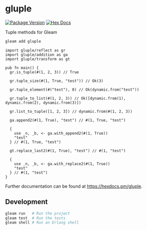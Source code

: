 # gluple

[![Package Version](https://img.shields.io/hexpm/v/gluple)](https://hex.pm/packages/gluple)
[![Hex Docs](https://img.shields.io/badge/hex-docs-ffaff3)](https://hexdocs.pm/gluple/)

Tuple methods for Gleam

```sh
gleam add gluple
```

```gleam
import gluple/reflect as gr
import gluple/addition as ga
import gluple/transform as gt

pub fn main() {
  gr.is_tuple(#(1, 2, 3)) // True

  gr.tuple_size(#(1, True, "test")) // Ok(3)

  gr.tuple_element(#("test"), 0) // Ok(dynamic.from("test"))

  gr.tuple_to_list(#(1, 2, 3)) // Ok([dynamic.from(1), dynamic.from(2), dynamic.from(3)])

  gr.list_to_tuple([1, 2, 3]) // dynamic.from(#(1, 2, 3))

  ga.append2(#(1, True), "test") // #(1, True, "test")

  {
    use _n, _b, <- ga.with_append2(#(1, True))
    "test"
  } // #(1, True, "test")

  gt.replace_last2(#(1, True), "test") // #(1, "test")

  {
    use _n, _b, <- ga.with_replace2(#(1, True))
    "test"
  } // #(1, "test")
}
```

Further documentation can be found at <https://hexdocs.pm/gluple>.

## Development

```sh
gleam run   # Run the project
gleam test  # Run the tests
gleam shell # Run an Erlang shell
```
